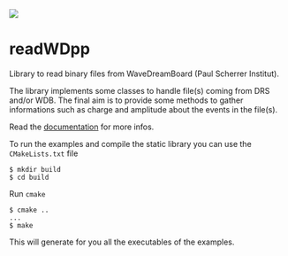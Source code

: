 <a href="https://brinus.github.io/readWDpp/">
  <img align="center" src="https://github.com/brinus/readWDpp/actions/workflows/docs.yml/badge.svg" />
</a>

# readWDpp
Library to read binary files from WaveDreamBoard (Paul Scherrer Institut).

The library implements some classes to handle file(s) coming from DRS and/or WDB. The final aim is to provide some methods to gather informations such as charge and amplitude about the events in the file(s). 

Read the [documentation](https://brinus.github.io/readWDpp/) for more infos.

To run the examples and compile the static library you can use the `CMakeLists.txt` file
```
$ mkdir build
$ cd build
```
Run `cmake`
```
$ cmake ..
...
$ make
```
This will generate for you all the executables of the examples.
